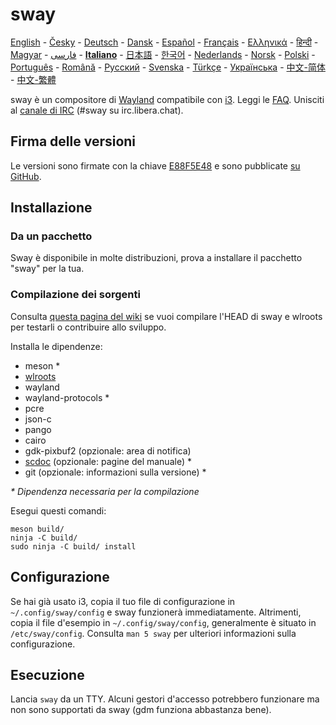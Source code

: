 # sway

[English][en] - [Česky][cs] - [Deutsch][de] - [Dansk][dk] - [Español][es] - [Français][fr] - [Ελληνικά][gr] - [हिन्दी][hi] - [Magyar][hu] - [فارسی][ir] - **[Italiano][it]** - [日本語][ja] - [한국어][ko] - [Nederlands][nl] - [Norsk][no] - [Polski][pl] - [Português][pt] - [Română][ro] - [Русский][ru] - [Svenska][sv] - [Türkçe][tr] - [Українська][uk] - [中文-简体][zh-CN] - [中文-繁體][zh-TW]

sway è un compositore di [Wayland] compatibile con [i3]. Leggi le [FAQ].
Unisciti al [canale di IRC][IRC channel] \(#sway su irc.libera.chat).

## Firma delle versioni

Le versioni sono firmate con la chiave [E88F5E48] e sono pubblicate
[su GitHub][GitHub releases].

## Installazione

### Da un pacchetto

Sway è disponibile in molte distribuzioni, prova a installare il pacchetto
"sway" per la tua.

### Compilazione dei sorgenti

Consulta [questa pagina del wiki][Development setup] se vuoi compilare l'HEAD
di sway e wlroots per testarli o contribuire allo sviluppo.

Installa le dipendenze:

* meson \*
* [wlroots]
* wayland
* wayland-protocols \*
* pcre
* json-c
* pango
* cairo
* gdk-pixbuf2 (opzionale: area di notifica)
* [scdoc] (opzionale: pagine del manuale) \*
* git (opzionale: informazioni sulla versione) \*

_\* Dipendenza necessaria per la compilazione_

Esegui questi comandi:

    meson build/
    ninja -C build/
    sudo ninja -C build/ install

## Configurazione

Se hai già usato i3, copia il tuo file di configurazione in
`~/.config/sway/config` e sway funzionerà immediatamente. Altrimenti, copia il
file d'esempio in `~/.config/sway/config`, generalmente è situato in
`/etc/sway/config`. Consulta `man 5 sway` per ulteriori informazioni sulla
configurazione.

## Esecuzione

Lancia `sway` da un TTY. Alcuni gestori d'accesso potrebbero funzionare ma non
sono supportati da sway (gdm funziona abbastanza bene).

[en]: https://github.com/swaywm/sway#readme
[cs]: README.cs.md
[de]: README.de.md
[dk]: README.dk.md
[es]: README.es.md
[fr]: README.fr.md
[gr]: README.gr.md
[hi]: README.hi.md
[hu]: README.hu.md
[ir]: README.ir.md
[it]: README.it.md
[ja]: README.ja.md
[ko]: README.ko.md
[nl]: README.nl.md
[no]: README.no.md
[pl]: README.pl.md
[pt]: README.pt.md
[ro]: README.ro.md
[ru]: README.ru.md
[sv]: README.sv.md
[tr]: README.tr.md
[uk]: README.uk.md
[zh-CN]: README.zh-CN.md
[zh-TW]: README.zh-TW.md
[i3]: https://i3wm.org/
[Wayland]: http://wayland.freedesktop.org/
[FAQ]: https://github.com/swaywm/sway/wiki
[IRC channel]: https://web.libera.chat/gamja/?channels=#sway
[E88F5E48]: https://keys.openpgp.org/search?q=34FF9526CFEF0E97A340E2E40FDE7BE0E88F5E48
[GitHub releases]: https://github.com/swaywm/sway/releases
[Development setup]: https://github.com/swaywm/sway/wiki/Development-Setup
[wlroots]: https://gitlab.freedesktop.org/wlroots/wlroots
[scdoc]: https://git.sr.ht/~sircmpwn/scdoc
